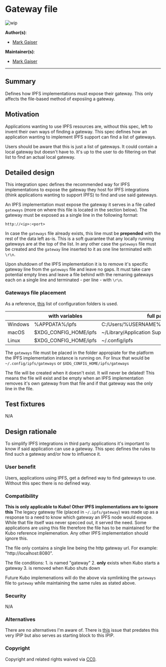 # Gateway file

![wip](https://img.shields.io/badge/status-wip-orange.svg?style=flat-square)

**Author(s)**:
- [Mark Gaiser](https://github.com/markg85/)

**Maintainer(s)**:
- [Mark Gaiser](https://github.com/markg85/)

* * *

## Summary

Defines how IPFS implementations must expose their gateway. This only affects the file-based method of exposiing a gateway.

## Motivation

Applications wanting to use IPFS resources are, without this spec, left to invent their own ways of finding a gateway. This spec defines how an application wanting to implement IPFS support can find a list of gateways.

Users should be aware that this is just a list of gateways. It could contain a local gateway but doesn't have to. It's up to the user to do filtering on that list to find an actual local gateway.

## Detailed design

This integration spec defines the recommended way for IPFS implementations to expose the gateway they host for IPFS integrations (think applications wanting to support IPFS) to find and use said gateways.

An IPFS implementation must expose the gateway it serves in a file called `gateways` (more on where this file is located in the section below). The gateway must be exposed as a single line in the following format:

`http://<ip>:<port>`

In case the `gateways` file already exists, this line must be **prepended** with the rest of the data left as-is. This is a soft guarantee that any locally running gateways are at the top of the list. In any other case the `gateways` file must be created and the `gateway` line inserted to it as one line terminated with `\r\n`.

Upon shutdown of the IPFS implementation it is to remove it's specific gateway line from the `gateways` file and leave no gaps. It must take care potential empty lines and leave a file behind with the remaning gateways each on a single line and terminated - per line - with `\r\n`.

### Gateways file placement

As a reference, [this](https://github.com/cjbassi/platform-dirs-rs#path-list) list of configuration folders is used.

| | with variables | full paths |
| -------- | -------- | -------- |
| Windows     | %APPDATA%/ipfs     | C:/Users/%USERNAME%/AppData/Roaming/ipfs     |
| macOS     | $XDG_CONFIG_HOME/ipfs     | ~/Library/Application Support/ipfs     |
| Linux     | $XDG_CONFIG_HOME/ipfs     | ~/.config/ipfs     |

The `gateways` file must be placed in the folder appropiate for the platform the IPFS implementation instance is running on. For linux that would be `~/.config/ipfs/gateways` or `$XDG_CONFIG_HOME/ipfs/gateways`

The file will be created when it doesn't exist.
It will never be delated! This means the file will exist and be empty when an IPFS implementation removes it's own gateway from that file and if that gateway was the only line in the file.

## Test fixtures

N/A

## Design rationale

To simplify IPFS integrations in third party applications it's important to know if said application can use a gateway. This spec defines the rules to find such a gateway and/or how to influence it.

### User benefit

Users, applications using IPFS, get a defined way to find gateways to use. Without this spec there is no defined way.

### Compatibility

**This is only applicable to Kubo! Other IPFS implementations are to ignore this**
The legacy gateway file (placed in `~/.ipfs/gateway`) was made up as a response to a need to know which gateway an IPFS node would expose. While that file itself was never specced out, it served the need. Some applications are using this file therefore the file has to be maintained for the Kubo reference implemenation. Any other IPFS implementation should ignore this.

The file only contains a single line being the http gateway url. For example: "http://localhost:8080".

The file conditions:
    1. is named "gateway"
    2. **only** exists when Kubo starts a gateway
    3. is removed when Kubo shuts down

Future Kubo implemenations will do the above via symlinking the `gateways` file to `gateway` while maintaining the same rules as stated above.

### Security

N/A

### Alternatives

There are no alternatives I'm aware of. There is [this](https://github.com/ipfs/kubo/issues/8847) issue that predates this very IPIP but also serves as starting block to this IPIP.

### Copyright

Copyright and related rights waived via [CC0](https://creativecommons.org/publicdomain/zero/1.0/).
